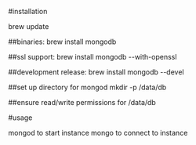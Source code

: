 #installation

brew update

##binaries:
brew install mongodb

##ssl support:
brew install mongodb --with-openssl

##development release:
brew install mongodb --devel

##set up directory for mongod
mkdir -p /data/db

##ensure read/write permissions for /data/db

#usage

mongod to start instance
mongo to connect to instance
